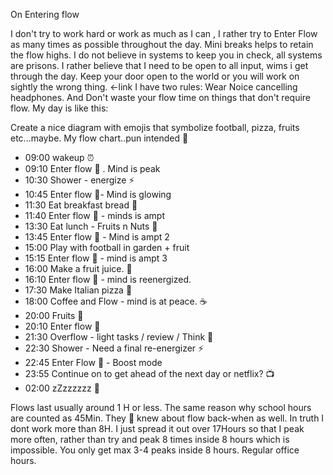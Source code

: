 On Entering flow<!--more--> 

I don't try to work hard or work as much as I can , I rather try to Enter Flow as many times as possible throughout the day. Mini breaks helps to retain the flow highs. 
I do not believe in systems to keep you in check, all systems are prisons. I rather believe that I need to be open to all input, wims i get through the day. Keep your door open to the world or you will work on sightly the wrong thing. <-link
I have two rules: Wear Noice cancelling headphones. And Don't waste your flow time on things that don't require flow. 
My day is like this: 


Create a nice diagram with emojis that symbolize football, pizza, fruits etc...maybe. My flow chart..pun intended 🤣


- 09:00 wakeup ⏰
- 09:10 Enter flow 💯 . Mind is peak
- 10:30 Shower - energize ⚡
- 10:45 Enter flow 💯-  Mind is glowing
- 11:30 Eat breakfast bread 🥐
- 11:40 Enter flow 💯 - minds is ampt
- 13:30 Eat lunch - Fruits n Nuts 🍓
- 13:45 Enter flow 💯 - Mind is ampt 2
- 15:00 Play with football in garden + fruit
- 15:15 Enter flow 💯 - mind is ampt 3
- 16:00 Make a fruit juice. 🍏
- 16:10 Enter flow 💯 - mind is reenergized. 
- 17:30 Make Italian pizza 🍕
- 18:00 Coffee and Flow - mind is at peace. ☕
- 20:00 Fruits 🍊
- 20:10 Enter flow 💯
- 21:30 Overflow - light tasks / review / Think 🤔
- 22:30 Shower - Need a final re-energizer ⚡
- 22:45 Enter Flow 💯 - Boost mode
- 23:55 Continue on to get ahead of the next day or netflix? 📺
- 02:00 zZzzzzzz 🛌

Flows last usually around 1 H or less. The same reason why school hours are counted as 45Min. They 👀 knew about flow back-when as well. In truth I dont work more than 8H. I just spread it out over 17Hours so that I peak more often, rather than try and peak 8 times inside 8 hours which is impossible. You only get max 3-4 peaks inside 8 hours. Regular office hours.